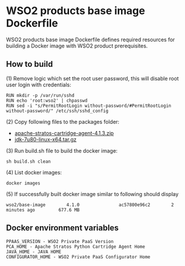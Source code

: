 # WSO2 products base image Dockerfile

WSO2 products base image Dockerfile defines required resources for building a Docker image with WSO2 product prerequisites.

## How to build

(1) Remove logic which set the root user password, this will disable root user login with credentials:
```
RUN mkdir -p /var/run/sshd
RUN echo 'root:wso2' | chpasswd
RUN sed -i "s/PermitRootLogin without-password/#PermitRootLogin without-password/" /etc/ssh/sshd_config
```

(2) Copy following files to the packages folder:

* [apache-stratos-cartridge-agent-4.1.3.zip ](http://www.apache.org/dyn/closer.cgi/stratos)
* [jdk-7u80-linux-x64.tar.gz](http://www.oracle.com/technetwork/java/javase/downloads/jdk7-downloads-1880260.html)

(3)  Run build.sh file to build the docker image:
```
sh build.sh clean
```

(4) List docker images:
```
docker images
```
(5) If successfully built docker image similar to following should display
```
wso2/base-image        4.1.0               ac57800e96c2        2 minutes ago         677.6 MB
```
## Docker environment variables
```
PPAAS_VERSION - WSO2 Private PaaS Version
PCA_HOME - Apache Stratos Python Cartridge Agent Home
JAVA_HOME - JAVA HOME
CONFIGURATOR_HOME - WSO2 Private PaaS Configurator Home
```